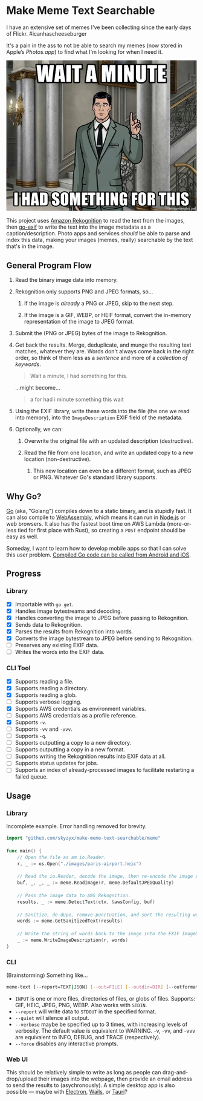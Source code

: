 # Make Meme Text Searchable

I have an extensive set of memes I've been collecting since the early days of Flickr. #icanhascheeseburger

It's a pain in the ass to not be able to search my memes (now stored in Apple’s _Photos.app_) to find what I'm looking for when I need it.

<div align="center"><img src="images/had-something2.jpg" alt="I had something for this."></div>

This project uses [Amazon Rekognition] to read the text from the images, then [go-exif](https://github.com/dsoprea/go-exif) to write the text into the image metadata as a caption/description. Photo apps and services _should_ be able to parse and index this data, making your images (memes, really) searchable by the text that's in the image.

## General Program Flow

1. Read the binary image data into memory.

1. Rekognition only supports PNG and JPEG formats, so…

    1. If the image is _already_ a PNG or JPEG, skip to the next step.

    1. If the image is a GIF, WEBP, or HEIF format, convert the in-memory representation of the image to JPEG format.

1. Submit the (PNG or JPEG) bytes of the image to Rekognition.

1. Get back the results. Merge, deduplicate, and munge the resulting text matches, whatever they are. Words don't always come back in the right order, so think of them less as a _sentence_ and more of a _collection of keywords_.

    > Wait a minute, I had something for this.

    …might become…

    > a for had i minute something this wait

1. Using the EXIF library, write these words into the file (the one we read into memory), into the `ImageDescription` EXIF field of the metadata.

1. Optionally, we can:

    1. Overwrite the original file with an updated description (destructive).

    1. Read the file from one location, and write an updated copy to a new location (non-destructive).

        1. This new location can even be a different format, such as JPEG or PNG. Whatever Go's standard library supports.

## Why Go?

[Go] (aka, "Golang") compiles down to a static binary, and is stupidly fast. It can also compile to [WebAssembly], which means it can run in [Node.js] or web browsers. It also has the fastest boot time on AWS Lambda (more-or-less tied for first place with Rust), so creating a `POST` endpoint should be easy as well.

Someday, I want to learn how to develop mobile apps so that I can solve this user problem. [Compiled Go code can be called from Android and iOS](https://github.com/golang/go/wiki/Mobile).

## Progress

### Library

* [X] Importable with `go get`.
* [X] Handles image bytestreams and decoding.
* [X] Handles converting the image to JPEG before passing to Rekognition.
* [X] Sends data to Rekognition.
* [X] Parses the results from Rekognition into words.
* [X] Converts the image bytestream to JPEG before sending to Rekognition.
* [ ] Preserves any existing EXIF data.
* [ ] Writes the words into the EXIF data.

### CLI Tool

* [X] Supports reading a file.
* [X] Supports reading a directory.
* [X] Supports reading a glob.
* [ ] Supports verbose logging.
* [X] Supports AWS credentials as environment variables.
* [ ] Supports AWS credentials as a profile reference.
* [X] Supports `-v`.
* [ ] Supports `-vv` and `-vvv`.
* [ ] Supports `-q`.
* [ ] Supports outputting a copy to a new directory.
* [ ] Supports outputting a copy in a new format.
* [ ] Supports writing the Rekognition results into EXIF data at all.
* [ ] Supports status updates for jobs.
* [ ] Supports an index of already-processed images to facilitate restarting a failed queue.

## Usage

### Library

Incomplete example. Error handling removed for brevity.

```go
import "github.com/skyzyx/make-meme-text-searchable/meme"

func main() {
    // Open the file as am io.Reader.
    r, _ := os.Open("./images/paris-airport.heic")

    // Read the io.Reader, decode the image, then re-encode the image data as JPEG format.
    buf, _, _, _ := meme.ReadImage(r, meme.DefaultJPEGQuality)

    // Pass the image data to AWS Rekognition.
    results, _ := meme.DetectText(ctx, &awsConfig, buf)

    // Sanitize, de-dupe, remove punctuation, and sort the resulting words.
    words := meme.GetSanitizedText(results)

    // Write the string of words back to the image into the EXIF ImageDescription field.
    _ := meme.WriteImageDescription(r, words)
}
```

### CLI

(Brainstorming) Something like…

```bash
meme-text [--report=TEXT|JSON] [--out=FILE] [--outdir=DIR] [--outformat=GIF|HEIC|JPG|PNG|WEBP] [--quiet] [--verbose] [--force] INPUT...
```

* `INPUT` is one or more files, directories of files, or globs of files. Supports: GIF, HEIC, JPEG, PNG, WEBP. Also works with `STDIN`.
* `--report` will write data to `STDOUT` in the specified format.
* `--quiet` will silence all output.
* `--verbose` maybe be specified up to 3 times, with increasing levels of verbosity. The default value is equivalent to WARNING. -v, -vv, and -vvv are equivalent to INFO, DEBUG, and TRACE (respectively).
* `--force` disables any interactive prompts.

### Web UI

This should be relatively simple to write as long as people can drag-and-drop/upload their images into the webpage, then provide an email address to send the results to (asychronously). A simple desktop app is also possible — maybe with [Electron](https://www.electronjs.org), [Wails](https://wails.io), or [Tauri](https://tauri.studio)?

  [Amazon Rekognition]: https://aws.amazon.com/rekognition/
  [Go]: https://go.dev
  [Node.js]: https://nodejs.org
  [WebAssembly]: https://webassembly.org

